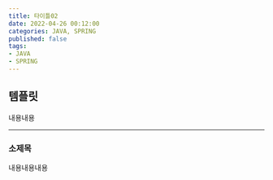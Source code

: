 ```yaml
---
title: 타이틀02   
date: 2022-04-26 00:12:00
categories: JAVA, SPRING 
published: false 
tags:
- JAVA
- SPRING  
---
```


## 템플릿 

내용내용 

---

### 소제목    
내용내용내용    
